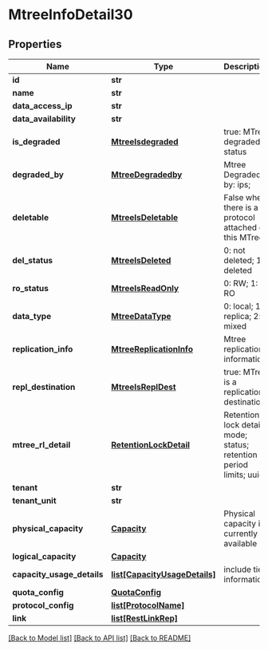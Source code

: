 # MtreeInfoDetail30

## Properties
Name | Type | Description | Notes
------------ | ------------- | ------------- | -------------
**id** | **str** |  | 
**name** | **str** |  | 
**data_access_ip** | **str** |  | 
**data_availability** | **str** |  | 
**is_degraded** | [**MtreeIsdegraded**](MtreeIsdegraded.md) | true: MTree degraded status | [optional] 
**degraded_by** | [**MtreeDegradedby**](MtreeDegradedby.md) | Mtree Degraded by: ips; | [optional] 
**deletable** | [**MtreeIsDeletable**](MtreeIsDeletable.md) | False when there is a protocol attached on this MTree | [optional] 
**del_status** | [**MtreeIsDeleted**](MtreeIsDeleted.md) | 0: not deleted; 1: deleted | [optional] 
**ro_status** | [**MtreeIsReadOnly**](MtreeIsReadOnly.md) | 0: RW; 1: RO | [optional] 
**data_type** | [**MtreeDataType**](MtreeDataType.md) | 0: local; 1: replica; 2: mixed | [optional] 
**replication_info** | [**MtreeReplicationInfo**](MtreeReplicationInfo.md) | Mtree replication information | [optional] 
**repl_destination** | [**MtreeIsReplDest**](MtreeIsReplDest.md) | true: MTree is a replication destination | [optional] 
**mtree_rl_detail** | [**RetentionLockDetail**](RetentionLockDetail.md) | Retention lock detail: mode; status; retention period limits; uuid | [optional] 
**tenant** | **str** |  | [optional] 
**tenant_unit** | **str** |  | [optional] 
**physical_capacity** | [**Capacity**](Capacity.md) | Physical capacity is currently available | [optional] 
**logical_capacity** | [**Capacity**](Capacity.md) |  | [optional] 
**capacity_usage_details** | [**list[CapacityUsageDetails]**](CapacityUsageDetails.md) | include tier information | [optional] 
**quota_config** | [**QuotaConfig**](QuotaConfig.md) |  | [optional] 
**protocol_config** | [**list[ProtocolName]**](ProtocolName.md) |  | [optional] 
**link** | [**list[RestLinkRep]**](RestLinkRep.md) |  | [optional] 

[[Back to Model list]](../README.md#documentation-for-models) [[Back to API list]](../README.md#documentation-for-api-endpoints) [[Back to README]](../README.md)


